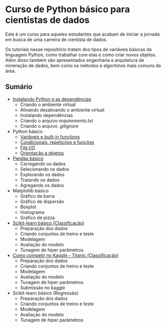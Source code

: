# Curso de Python básico para cientistas de dados

Este é um curso para aqueles estudantes que acabam de iniciar a jornada em busca de uma carreira de cientista de dados.

Os tutoriais nesse repositório tratam dos tipos de variáveis básicas da linguagem Python, como trabalhar com elas e como criar novos objetos. Além disso também são apresentados engenharia e arquitetura de mineração de dados, bem como os métodos e algoritmos mais comuns da área.

## Sumário

- <a href="https://github.com/leandrocl2005/Curso-basico-de-Python-para-cientistas-de-dados/blob/master/0_instalando_python.md">Instalando Python e as dependências</a>
  - Criando o ambiente virtual
  - Ativando desativando o ambiente virtual
  - Instalando dependências
  - Criando o arquivo _requirements.txt_
  - Criando o arquivo _.gitignore_
- Python básico
  - <a href="https://github.com/leandrocl2005/Curso-basico-de-Python-para-cientistas-de-dados/blob/master/1_variaveis_e_builtin_functions.ipynb">Variáveis e built-in functions</a>
  - <a href="https://github.com/leandrocl2005/Curso-basico-de-Python-para-cientistas-de-dados/blob/master/2_condicionais_repeticoes_funcoes.ipynb">Condicionais, repetições e funções</a>
  - <a href="https://github.com/leandrocl2005/Curso-basico-de-Python-para-cientistas-de-dados/blob/master/3_file_IO.ipynb">File I/O</a>
  - <a href="https://github.com/leandrocl2005/Curso-basico-de-Python-para-cientistas-de-dados/blob/master/4_orientacao_a_objeto.ipynb">Orientação a objetos</a>
- <a href="https://github.com/leandrocl2005/Curso-basico-de-Python-para-cientistas-de-dados/blob/master/5_pandas_basico.ipynb">Pandas básico</a>
  - Carregando os dados
  - Selecionando os dados
  - Explorando os dados
  - Tratando os dados
  - Agregando os dados
- Matplotlib básico
  - Gráfico de barra
  - Gráfico de dispersão
  - Boxplot
  - Histograma
  - Gráfico de pizza
- <a href="https://github.com/leandrocl2005/Curso-basico-de-Python-para-cientistas-de-dados/blob/master/7_scikit_learn_classificacao.ipynb">Scikit-learn básico (Classificação)</a>
  - Preparação dos dados
  - Criando conjuntos de treino e teste
  - Modelagem
  - Avaliação do modelo
  - Tunagem de hiper parâmetros
- <a href="https://github.com/leandrocl2005/Curso-basico-de-Python-para-cientistas-de-dados/blob/master/8_kaggle_classificacao.ipynb">Como competir no Kaggle - Titanic (Classificação)</a>
  - Preparação dos dados
  - Criando conjuntos de treino e teste
  - Modelagem
  - Avaliação do modelo
  - Tunagem de hiper parâmetros
  - Submissão no kaggle
- Scikit-learn básico (Regressão)
  - Preparação dos dados
  - Criando conjuntos de treino e teste
  - Modelagem
  - Avaliação do modelo
  - Tunagem de hiper parâmetros


